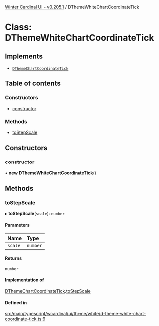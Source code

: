 [Winter Cardinal UI - v0.205.1](../index.md) / DThemeWhiteChartCoordinateTick

# Class: DThemeWhiteChartCoordinateTick

## Implements

- [`DThemeChartCoordinateTick`](../interfaces/DThemeChartCoordinateTick.md)

## Table of contents

### Constructors

- [constructor](DThemeWhiteChartCoordinateTick.md#constructor)

### Methods

- [toStepScale](DThemeWhiteChartCoordinateTick.md#tostepscale)

## Constructors

### constructor

• **new DThemeWhiteChartCoordinateTick**()

## Methods

### toStepScale

▸ **toStepScale**(`scale`): `number`

#### Parameters

| Name | Type |
| :------ | :------ |
| `scale` | `number` |

#### Returns

`number`

#### Implementation of

[DThemeChartCoordinateTick](../interfaces/DThemeChartCoordinateTick.md).[toStepScale](../interfaces/DThemeChartCoordinateTick.md#tostepscale)

#### Defined in

[src/main/typescript/wcardinal/ui/theme/white/d-theme-white-chart-coordinate-tick.ts:9](https://github.com/winter-cardinal/winter-cardinal-ui/blob/v0.205.1/src/main/typescript/wcardinal/ui/theme/white/d-theme-white-chart-coordinate-tick.ts#L9)
